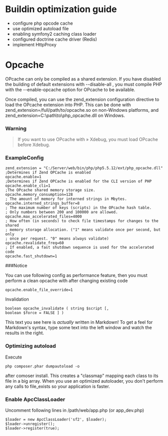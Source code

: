 # Buildin optimization guide

  - configure php opcode cache 
  - use optimized autoload file
  - enabling symfony2 caching class loader
  - configured doctrine cache driver (Redis)
  - implement HttpProxy

# Opcache
OPcache can only be compiled as a shared extension. If you have disabled the building of default extensions with --disable-all , you must compile PHP with the --enable-opcache option for OPcache to be available.

Once compiled, you can use the zend_extension configuration directive to load the OPcache extension into PHP. This can be done with zend_extension=/full/path/to/opcache.so on non-Windows platforms, and zend_extension=C:\path\to\php_opcache.dll on Windows.
### Warning
> If you want to use OPcache with » Xdebug, you must load OPcache before Xdebug.
### ExampleConfig
<pre><code>zend_extension = "C:/Server/web/bin/php/php5.5.12/ext/php_opcache.dll"
;Determines if Zend OPCache is enabled
opcache.enable=1
;Determines if Zend OPCache is enabled for the CLI version of PHP
opcache.enable_cli=1
;The OPcache shared memory storage size.
opcache.memory_consumption=128
; The amount of memory for interned strings in Mbytes.
opcache.interned_strings_buffer=8
; The maximum number of keys (scripts) in the OPcache hash table.
; Only numbers between 200 and 100000 are allowed.
opcache.max_accelerated_files=4000
; How often (in seconds) to check file timestamps for changes to the shared
; memory storage allocation. ("1" means validate once per second, but only
; once per request. "0" means always validate)
opcache.revalidate_freq=60
; If enabled, a fast shutdown sequence is used for the accelerated code
opcache.fast_shutdown=1
</code></pre>
###Notice

You can use following config as performance feature, then you must perform a clean opcache with after changing existing code<pre><code>opcache.enable_file_override=1
</code></pre>
Invalidation<pre><code>boolean opcache_invalidate ( string $script [, boolean $force = FALSE ] )
</code></pre>
This text you see here is *actually* written in Markdown! To get a feel for Markdown's syntax, type some text into the left window and watch the results in the right.

### Optimizing autoload
Execute<pre><code>php composer.phar dumpautoload -o
</code></pre>after comoser install. This creates a "classmap" mapping each class to its file in a big array. When you use an optimized autoloader, you don't perform any calls to file_exists so your application is faster.

### Enable ApcClassLoader
Uncomment following lines in /path/web/app.php (or app_dev.php)
<pre><code>$loader = new ApcClassLoader('sf2', $loader);
$loader->unregister();
$loader->register(true);
</code></pre>
